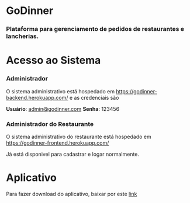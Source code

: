 # GoDinner
### Plataforma para gerenciamento de pedidos de restaurantes e lancherias.

# Acesso ao Sistema

### Administrador

O sistema administrativo está hospedado em https://godinner-backend.herokuapp.com/ e as credenciais são

**Usuário**: admin@godinner.com
**Senha**: 123456
    
### Administrador do Restaurante

O sistema administrativo do restaurante está hospedado em https://godinner-frontend.herokuapp.com/

Já está disponivel para cadastrar e logar normalmente.

# Aplicativo

Para fazer download do aplicativo, baixar por este [link](https://drive.google.com/file/d/1ywQ2SEwaBcq9EAoo6hRGAoPc0LOstasQ/view?usp=sharing)
